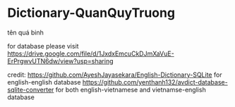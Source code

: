 # Dictionary-QuanQuyTruong
tên quá binh

for database please visit https://drive.google.com/file/d/1JxdxEmcuCkDJmXaVuE-ErPrgwvUTN6dw/view?usp=sharing

credit: 
https://github.com/AyeshJayasekara/English-Dictionary-SQLite for english-english database
https://github.com/yenthanh132/avdict-database-sqlite-converter for both english-vietnamese and vietnamse-english database

